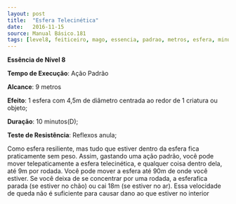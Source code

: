 ```yaml
---
layout: post
title:  "Esfera Telecinética"
date:   2016-11-15
source: Manual Básico.181
tags: [level8, feiticeiro, mago, essencia, padrao, metros, esfera, minuto, reflexo, anula]
---
```


**Essência de Nível 8**

**Tempo de Execução**: Ação Padrão

**Alcance**: 9 metros

**Efeito**: 1 esfera com 4,5m de diâmetro centrada ao redor de 1 criatura ou objeto;

**Duração**: 10 minutos(D);

**Teste de Resistência**: Reflexos anula;

Como esfera resiliente, mas tudo que estiver dentro da esfera fica  praticamente sem peso. Assim, gastando uma ação padrão, você pode mover telepaticamente a esfera telecinética, e qualquer coisa dentro dela, até 9m por rodada. Você pode mover a esfera até 90m de onde você estiver.
Se você deixa de se concentrar por uma rodada, a esferafica parada (se estiver no chão) ou cai 18m (se estiver no ar). Essa velocidade de queda não é suficiente para causar dano ao que estiver no interior